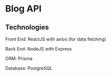 # Blog API

## Technologies

Front End: ReactJS with axios (for data fetching)

Back End: NodeJS with Express

ORM: Prisma

Database: PostgreSQL
